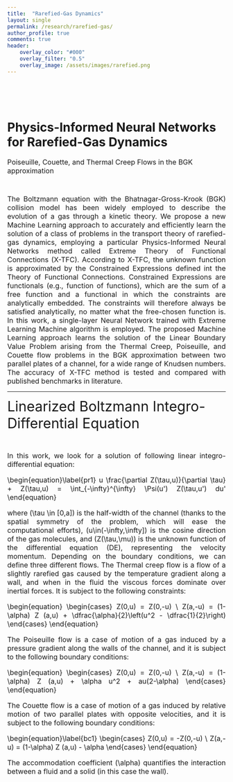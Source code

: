 ```yaml
---
title:  "Rarefied-Gas Dynamics"
layout: single
permalink: /research/rarefied-gas/
author_profile: true
comments: true
header:
    overlay_color: "#000"
    overlay_filter: "0.5"
    overlay_image: /assets/images/rarefied.png
---
```


<h1 style="text-align: center;"></h1>
<h2 style="text-align: center;">&nbsp;</h2>

<font size="2">
</font>


<h1>Physics-Informed Neural Networks for Rarefied-Gas Dynamics</h1>

<font size="3">Poiseuille, Couette, and Thermal Creep Flows in the BGK approximation</font>
<p><br></p>
<font size="3">
<div style="text-align: justify;"> The Boltzmann equation with the Bhatnagar-Gross-Krook (BGK) collision model has been widely employed to describe the evolution of a gas through a kinetic theory. We propose a new Machine Learning approach to accurately and efficiently learn the solution of a class of problems in the transport theory of rarefied-gas dynamics, employing a particular Physics-Informed Neural Networks method called Extreme Theory of Functional Connections (X-TFC). According to X-TFC, the unknown function is approximated by the Constrained Expressions defined int the Theory of Functional Connections. Constrained Expressions are functionals (e.g., function of functions), which are the sum of a free function and a functional in which the constraints are analytically embedded. The constraints will therefore always be satisfied analytically, no matter what the free-chosen function is. In this work, a single-layer Neural Network trained with Extreme Learning Machine algorithm is employed. The proposed Machine Learning approach learns the solution of the Linear Boundary Value Problem arising from the Thermal Creep, Poiseuille, and Couette flow problems in the BGK approximation between two parallel plates of a channel, for a wide range of Knudsen numbers. The accuracy of X-TFC method is tested and compared with published benchmarks in literature.</div>
</font>


<hr>


<font size="6">Linearized Boltzmann Integro-Differential Equation</font>
<p><br></p>
<font size="3">
<div style="text-align: justify;"> In this work, we look for a solution of following linear integro-differential equation:

\begin{equation}\label{pr1}
    u \frac{\partial Z(\tau,u)}{\partial \tau} + Z(\tau,u) = \int_{-\infty}^{\infty} \Psi(u') Z(\tau,u') du'
\end{equation}

where \(\tau \in [0,a]\) is the half-width of the channel (thanks to the spatial symmetry of the problem, which will ease the computational efforts), \(u\in(-\infty,\infty]\) is the cosine direction of the gas molecules, and \(Z(\tau,\mu)\) is the unknown function of the differential equation (DE), representing the velocity momentum. Depending on the boundary conditions, we can define three different flows. The Thermal creep flow is a flow of a slightly rarefied gas caused by the temperature gradient along a wall, and when in the fluid the viscous forces dominate over inertial forces. It is subject to the following constraints:

\begin{equation}
    \begin{cases}
    Z(0,u) = Z(0,-u) \\
    Z(a,-u) = (1-\alpha) Z (a,u) + \dfrac{\alpha}{2}\left(u^2 - \dfrac{1}{2}\right)
    \end{cases}
\end{equation}

The Poiseuille flow is a case of motion of a gas induced by a pressure gradient along the walls of the channel, and it is subject to the following boundary conditions:

\begin{equation}
    \begin{cases}
    Z(0,u) =  Z(0,-u) \\
    Z(a,-u) = (1-\alpha) Z (a,u) + \alpha u^2 + au(2-\alpha)
    \end{cases}
\end{equation}


The Couette flow is a case of motion of a gas induced by relative motion of two parallel plates with opposite velocities, and it is subject to the following boundary conditions:

\begin{equation}\label{bc1}
    \begin{cases}
    Z(0,u) = -Z(0,-u) \\
    Z(a,-u) = (1-\alpha) Z (a,u) - \alpha
    \end{cases}
\end{equation}

 The accommodation coefficient \(\alpha\) quantifies the interaction between a fluid and a solid (in this case the wall).








